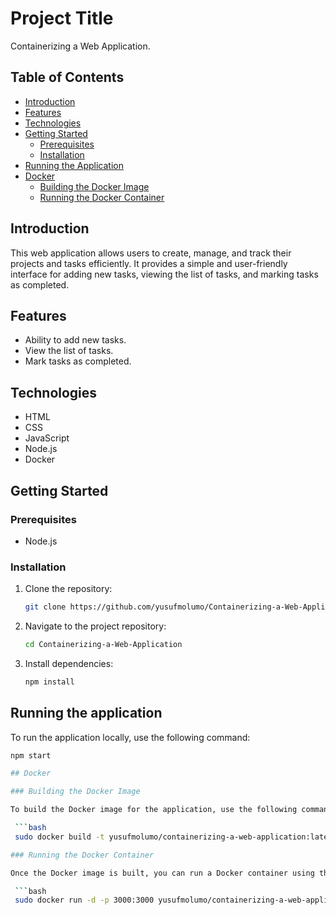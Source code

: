 # Project Title

Containerizing a Web Application.

## Table of Contents

- [Introduction](#introduction)
- [Features](#features)
- [Technologies](#technologies)
- [Getting Started](#getting-started)
  - [Prerequisites](#prerequisites)
  - [Installation](#installation)
- [Running the Application](#running-the-application)
- [Docker](#docker)
  - [Building the Docker Image](#building-the-docker-image)
  - [Running the Docker Container](#running-the-docker-container)

## Introduction

This web application allows users to create, manage, and track their projects and tasks efficiently. It provides a simple and user-friendly interface for adding new tasks, viewing the list of tasks, and marking tasks as completed.

## Features

- Ability to add new tasks.
- View the list of tasks.
- Mark tasks as completed.

## Technologies

- HTML
- CSS
- JavaScript
- Node.js
- Docker

## Getting Started

### Prerequisites

- Node.js 

### Installation

1. Clone the repository:

   ```bash
   git clone https://github.com/yusufmolumo/Containerizing-a-Web-Application

2. Navigate to the project repository:

   ```bash
   cd Containerizing-a-Web-Application

3. Install dependencies:

   ```bash
   npm install

## Running the application

To run the application locally, use the following command:

  ```bash
  npm start

## Docker

### Building the Docker Image

To build the Docker image for the application, use the following command:

   ```bash
   sudo docker build -t yusufmolumo/containerizing-a-web-application:latest .

### Running the Docker Container

Once the Docker image is built, you can run a Docker container using the following command:

   ```bash
   sudo docker run -d -p 3000:3000 yusufmolumo/containerizing-a-web-application:latest
